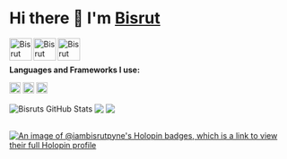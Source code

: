 <h1>Hi there 👋 I'm <a href="http://bisrutpyne.me">Bisrut</a></h1>

<a href="https://iambisrutpyne.github.io">
  <img align="left" alt="Bisrut Pyne | Portfolio" width="40px" src="https://cdn0.iconfinder.com/data/icons/seo-and-marketing-volume-3/256/104-256.png" />
</a>
<a href="mailto:bisrutpyne@gmail.com">
  <img align="left" alt="Bisrut Pyne | Mail" width="40px" src="https://ssl.gstatic.com/ui/v1/icons/mail/rfr/gmail.ico" />
</a>
<a href="https://dev.to/IamBisrutPyne">
  <img align="left" alt="Bisrut Pyne | Mail" width="40px" src="https://dev-to-uploads.s3.amazonaws.com/uploads/logos/resized_logo_UQww2soKuUsjaOGNB38o.png" />
</a>

<br />
<br />

**Languages and Frameworks I use:**  

<code><img height="20" src="https://upload.wikimedia.org/wikipedia/commons/6/6a/JavaScript-logo.png"></code>
<code><img height="20" src="https://upload.wikimedia.org/wikipedia/commons/6/61/HTML5_logo_and_wordmark.svg"></code>
<code><img height="20" src="https://upload.wikimedia.org/wikipedia/commons/c/c3/Python-logo-notext.svg"></code>

<img align="center" src="https://github-readme-stats.vercel.app/api?username=IamBisrutPyne&show_icons=true&theme=monokai" alt="Bisruts GitHub Stats" />
<img align="center" src="https://github-readme-stats.vercel.app/api/top-langs/?username=IamBisrutPyne&theme=monokai" />
<a href="https://github.com/IamBisrutPyne/iambisrutpyne.github.io">
  <img align="center" src="https://github-readme-stats.vercel.app/api/pin/?username=IamBisrutPyne&repo=iambisrutpyne.github.io&theme=monokai" />
</a>

<br />
<br />

[![An image of @iambisrutpyne's Holopin badges, which is a link to view their full Holopin profile](https://holopin.me/iambisrutpyne)](https://holopin.io/@iambisrutpyne)
